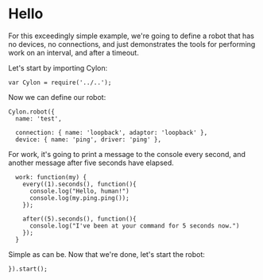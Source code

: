 # Hello

For this exceedingly simple example, we're going to define a robot that has no
devices, no connections, and just demonstrates the tools for performing work on
an interval, and after a timeout.

Let's start by importing Cylon:

    var Cylon = require('../..');

Now we can define our robot:

    Cylon.robot({
      name: 'test',

      connection: { name: 'loopback', adaptor: 'loopback' },
      device: { name: 'ping', driver: 'ping' },

For work, it's going to print a message to the console every second, and another
message after five seconds have elapsed.

      work: function(my) {
        every((1).seconds(), function(){
          console.log("Hello, human!")
          console.log(my.ping.ping());
        });

        after((5).seconds(), function(){
          console.log("I've been at your command for 5 seconds now.")
        });
      }

Simple as can be. Now that we're done, let's start the robot:

    }).start();
